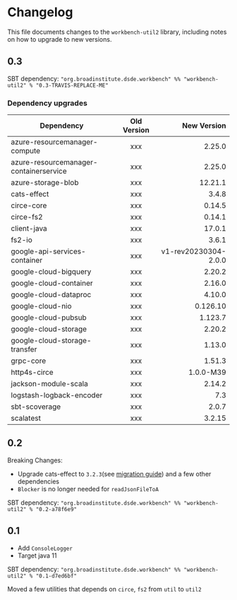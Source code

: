 # Changelog

This file documents changes to the `workbench-util2` library, including notes on how to upgrade to new versions.

## 0.3

SBT dependency: `"org.broadinstitute.dsde.workbench" %% "workbench-util2" % "0.3-TRAVIS-REPLACE-ME"`

### Dependency upgrades
| Dependency   |      Old Version      |  New Version |
|----------|:-------------:|------:|
| azure-resourcemanager-compute |  xxx | 2.25.0 |
| azure-resourcemanager-containerservice |  xxx | 2.25.0 |
| azure-storage-blob |  xxx | 12.21.1 |
| cats-effect |  xxx | 3.4.8 |
| circe-core |  xxx | 0.14.5 |
| circe-fs2 |  xxx | 0.14.1 |
| client-java |  xxx | 17.0.1 |
| fs2-io |  xxx | 3.6.1 |
| google-api-services-container |  xxx | v1-rev20230304-2.0.0 |
| google-cloud-bigquery |  xxx | 2.20.2 |
| google-cloud-container |  xxx | 2.16.0 |
| google-cloud-dataproc |  xxx | 4.10.0 |
| google-cloud-nio |  xxx | 0.126.10 |
| google-cloud-pubsub |  xxx | 1.123.7 |
| google-cloud-storage |  xxx | 2.20.2 |
| google-cloud-storage-transfer |  xxx | 1.13.0 |
| grpc-core |  xxx | 1.51.3 |
| http4s-circe |  xxx | 1.0.0-M39 |
| jackson-module-scala |  xxx | 2.14.2 |
| logstash-logback-encoder |  xxx | 7.3 |
| sbt-scoverage |  xxx | 2.0.7 |
| scalatest |  xxx | 3.2.15 |

## 0.2
Breaking Changes:
- Upgrade cats-effect to `3.2.3`(see [migration guide](https://typelevel.org/cats-effect/docs/migration-guide#run-the-scalafix-migration)) and a few other dependencies
- `Blocker` is no longer needed for `readJsonFileToA`

SBT dependency: `"org.broadinstitute.dsde.workbench" %% "workbench-util2" % "0.2-a78f6e9"`

## 0.1

- Add `ConsoleLogger`
- Target java 11

SBT dependency: `"org.broadinstitute.dsde.workbench" %% "workbench-util2" % "0.1-d7ed6bf"`

Moved a few utilities that depends on `circe`, `fs2` from `util` to `util2`
